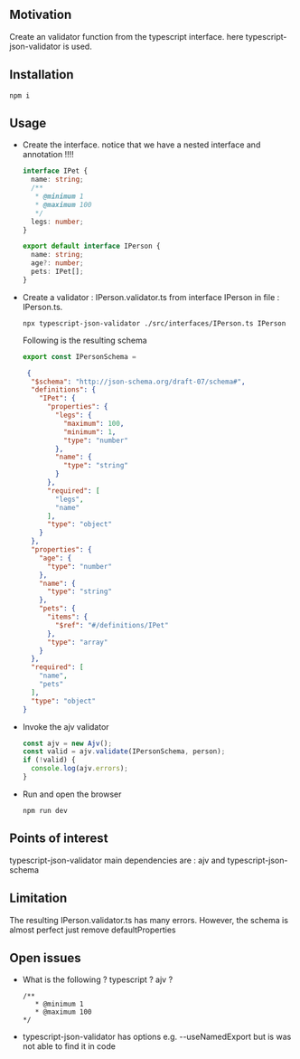 <h2>Motivation</h2>
Create an validator function from the typescript interface. here typescript-json-validator is used.

<h2>Installation</h2>

```
npm i
```

<h2>Usage</h2>
<ul>
<li>
Create the interface. notice that we have a nested interface and annotation !!!!

```ts
interface IPet {
  name: string;
  /**
   * @minimum 1
   * @maximum 100
   */
  legs: number;
}

export default interface IPerson {
  name: string;
  age?: number;
  pets: IPet[];
}
```

</li>

<li>
Create a validator : IPerson.validator.ts from interface IPerson in file : IPerson.ts.

```
npx typescript-json-validator ./src/interfaces/IPerson.ts IPerson
```

Following is the resulting schema

```ts
export const IPersonSchema =
```

```json
 {
  "$schema": "http://json-schema.org/draft-07/schema#",
  "definitions": {
    "IPet": {
      "properties": {
        "legs": {
          "maximum": 100,
          "minimum": 1,
          "type": "number"
        },
        "name": {
          "type": "string"
        }
      },
      "required": [
        "legs",
        "name"
      ],
      "type": "object"
    }
  },
  "properties": {
    "age": {
      "type": "number"
    },
    "name": {
      "type": "string"
    },
    "pets": {
      "items": {
        "$ref": "#/definitions/IPet"
      },
      "type": "array"
    }
  },
  "required": [
    "name",
    "pets"
  ],
  "type": "object"
}
```

</li>
<li>
Invoke the ajv validator

```ts
const ajv = new Ajv();
const valid = ajv.validate(IPersonSchema, person);
if (!valid) {
  console.log(ajv.errors);
}
```

</li>

<li>
Run and open the browser

```
npm run dev
```

</li>
</ul>

<h2>Points of interest</h2>
typescript-json-validator main dependencies are : ajv and typescript-json-schema

<h2>Limitation</h2>
The resulting IPerson.validator.ts has many errors. However, the schema is almost perfect just remove defaultProperties

<h2>Open issues</h2>
<ul>
<li>
What is the following  ? typescript ? ajv ?

```
/**
   * @minimum 1
   * @maximum 100
*/
```
</li>
<li>
typescript-json-validator has options e.g.  --useNamedExport but is was not able to find it in code
</li>

</ul>
